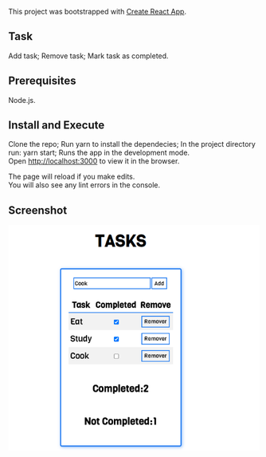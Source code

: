 This project was bootstrapped with [Create React App](https://github.com/facebook/create-react-app).

## Task

Add task;
Remove task; 
Mark task as completed.

## Prerequisites

 Node.js.
 
## Install and Execute

Clone the repo;
Run yarn to install the dependecies;
In the project directory run: yarn start;
Runs the app in the development mode.<br/>
Open [http://localhost:3000](http://localhost:3000) to view it in the browser.

The page will reload if you make edits.<br/>
You will also see any lint errors in the console.
## Screenshot
![Screenshot](public/tasks_screenshot.png)

